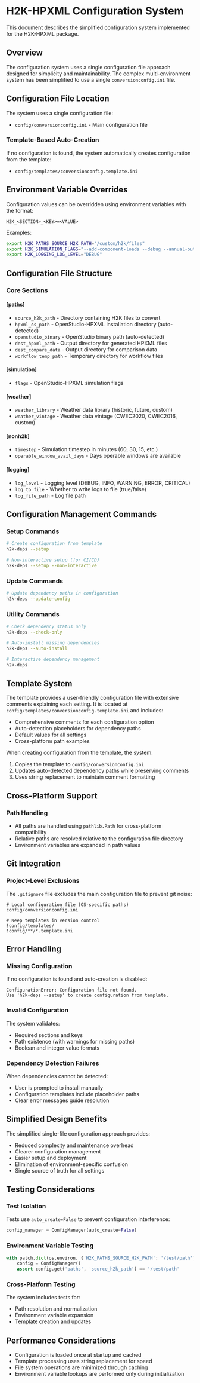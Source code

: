 # H2K-HPXML Configuration System

This document describes the simplified configuration system implemented for the H2K-HPXML package.

## Overview

The configuration system uses a single configuration file approach designed for simplicity and maintainability. The complex multi-environment system has been simplified to use a single `conversionconfig.ini` file.

## Configuration File Location

The system uses a single configuration file:
- `config/conversionconfig.ini` - Main configuration file

### Template-Based Auto-Creation
If no configuration is found, the system automatically creates configuration from the template:
- `config/templates/conversionconfig.template.ini`

## Environment Variable Overrides

Configuration values can be overridden using environment variables with the format:
```
H2K_<SECTION>_<KEY>=<VALUE>
```

Examples:
```bash
export H2K_PATHS_SOURCE_H2K_PATH="/custom/h2k/files"
export H2K_SIMULATION_FLAGS="--add-component-loads --debug --annual-output-file-format csv"
export H2K_LOGGING_LOG_LEVEL="DEBUG"
```

## Configuration File Structure

### Core Sections

#### [paths]
- `source_h2k_path` - Directory containing H2K files to convert
- `hpxml_os_path` - OpenStudio-HPXML installation directory (auto-detected)
- `openstudio_binary` - OpenStudio binary path (auto-detected)
- `dest_hpxml_path` - Output directory for generated HPXML files
- `dest_compare_data` - Output directory for comparison data
- `workflow_temp_path` - Temporary directory for workflow files

#### [simulation]
- `flags` - OpenStudio-HPXML simulation flags

#### [weather]
- `weather_library` - Weather data library (historic, future, custom)
- `weather_vintage` - Weather data vintage (CWEC2020, CWEC2016, custom)

#### [nonh2k]
- `timestep` - Simulation timestep in minutes (60, 30, 15, etc.)
- `operable_window_avail_days` - Days operable windows are available

#### [logging]
- `log_level` - Logging level (DEBUG, INFO, WARNING, ERROR, CRITICAL)
- `log_to_file` - Whether to write logs to file (true/false)
- `log_file_path` - Log file path

## Configuration Management Commands

### Setup Commands

```bash
# Create configuration from template
h2k-deps --setup

# Non-interactive setup (for CI/CD)
h2k-deps --setup --non-interactive
```

### Update Commands

```bash
# Update dependency paths in configuration
h2k-deps --update-config
```

### Utility Commands

```bash
# Check dependency status only
h2k-deps --check-only

# Auto-install missing dependencies
h2k-deps --auto-install

# Interactive dependency management
h2k-deps
```

## Template System

The template provides a user-friendly configuration file with extensive comments explaining each setting. It is located at `config/templates/conversionconfig.template.ini` and includes:

- Comprehensive comments for each configuration option
- Auto-detection placeholders for dependency paths
- Default values for all settings
- Cross-platform path examples

When creating configuration from the template, the system:
1. Copies the template to `config/conversionconfig.ini`
2. Updates auto-detected dependency paths while preserving comments
3. Uses string replacement to maintain comment formatting

## Cross-Platform Support

### Path Handling

- All paths are handled using `pathlib.Path` for cross-platform compatibility
- Relative paths are resolved relative to the configuration file directory
- Environment variables are expanded in path values

## Git Integration

### Project-Level Exclusions

The `.gitignore` file excludes the main configuration file to prevent git noise:

```gitignore
# Local configuration file (OS-specific paths)
config/conversionconfig.ini

# Keep templates in version control
!config/templates/
!config/**/*.template.ini
```

## Error Handling

### Missing Configuration

If no configuration is found and auto-creation is disabled:
```
ConfigurationError: Configuration file not found.
Use 'h2k-deps --setup' to create configuration from template.
```

### Invalid Configuration

The system validates:
- Required sections and keys
- Path existence (with warnings for missing paths)
- Boolean and integer value formats

### Dependency Detection Failures

When dependencies cannot be detected:
- User is prompted to install manually
- Configuration templates include placeholder paths
- Clear error messages guide resolution

## Simplified Design Benefits

The simplified single-file configuration approach provides:
- Reduced complexity and maintenance overhead
- Clearer configuration management
- Easier setup and deployment
- Elimination of environment-specific confusion
- Single source of truth for all settings

## Testing Considerations

### Test Isolation

Tests use `auto_create=False` to prevent configuration interference:
```python
config_manager = ConfigManager(auto_create=False)
```

### Environment Variable Testing

```python
with patch.dict(os.environ, {'H2K_PATHS_SOURCE_H2K_PATH': '/test/path'}):
    config = ConfigManager()
    assert config.get('paths', 'source_h2k_path') == '/test/path'
```

### Cross-Platform Testing

The system includes tests for:
- Path resolution and normalization
- Environment variable expansion
- Template creation and updates

## Performance Considerations

- Configuration is loaded once at startup and cached
- Template processing uses string replacement for speed
- File system operations are minimized through caching
- Environment variable lookups are performed only during initialization
